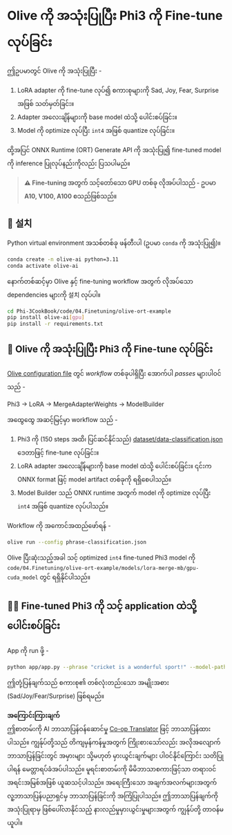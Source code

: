 <!--
CO_OP_TRANSLATOR_METADATA:
{
  "original_hash": "4164123a700fecd535d850f09506d72a",
  "translation_date": "2025-07-09T20:13:44+00:00",
  "source_file": "code/04.Finetuning/olive-ort-example/README.md",
  "language_code": "my"
}
-->
# Olive ကို အသုံးပြုပြီး Phi3 ကို Fine-tune လုပ်ခြင်း

ဤဥပမာတွင် Olive ကို အသုံးပြုပြီး -

1. LoRA adapter ကို fine-tune လုပ်၍ စကားစုများကို Sad, Joy, Fear, Surprise အဖြစ် သတ်မှတ်ခြင်း။
1. Adapter အလေးချိန်များကို base model ထဲသို့ ပေါင်းစပ်ခြင်း။
1. Model ကို optimize လုပ်ပြီး `int4` အဖြစ် quantize လုပ်ခြင်း။

ထို့အပြင် ONNX Runtime (ORT) Generate API ကို အသုံးပြု၍ fine-tuned model ကို inference ပြုလုပ်နည်းကိုလည်း ပြသပါမည်။

> **⚠️ Fine-tuning အတွက် သင့်တော်သော GPU တစ်ခု လိုအပ်ပါသည် - ဥပမာ A10, V100, A100 စသည်ဖြစ်သည်။**

## 💾 설치

Python virtual environment အသစ်တစ်ခု ဖန်တီးပါ (ဥပမာ `conda` ကို အသုံးပြု၍)။

```bash
conda create -n olive-ai python=3.11
conda activate olive-ai
```

နောက်တစ်ဆင့်မှာ Olive နှင့် fine-tuning workflow အတွက် လိုအပ်သော dependencies များကို 설치 လုပ်ပါ။

```bash
cd Phi-3CookBook/code/04.Finetuning/olive-ort-example
pip install olive-ai[gpu]
pip install -r requirements.txt
```

## 🧪 Olive ကို အသုံးပြုပြီး Phi3 ကို Fine-tune လုပ်ခြင်း
[Olive configuration file](../../../../../code/04.Finetuning/olive-ort-example/phrase-classification.json) တွင် *workflow* တစ်ခုပါရှိပြီး အောက်ပါ *passes* များပါဝင်သည် -

Phi3 -> LoRA -> MergeAdapterWeights -> ModelBuilder

အထွေထွေ အဆင့်မြင့်မှာ workflow သည် -

1. Phi3 ကို (150 steps အထိ၊ ပြင်ဆင်နိုင်သည်) [dataset/data-classification.json](../../../../../code/04.Finetuning/olive-ort-example/dataset/dataset-classification.json) ဒေတာဖြင့် fine-tune လုပ်ခြင်း။
1. LoRA adapter အလေးချိန်များကို base model ထဲသို့ ပေါင်းစပ်ခြင်း။ ၎င်းက ONNX format ဖြင့် model artifact တစ်ခုကို ရရှိစေပါသည်။
1. Model Builder သည် ONNX runtime အတွက် model ကို optimize လုပ်ပြီး `int4` အဖြစ် quantize လုပ်ပါသည်။

Workflow ကို အကောင်အထည်ဖော်ရန် -

```bash
olive run --config phrase-classification.json
```

Olive ပြီးဆုံးသည့်အခါ သင့် optimized `int4` fine-tuned Phi3 model ကို `code/04.Finetuning/olive-ort-example/models/lora-merge-mb/gpu-cuda_model` တွင် ရရှိနိုင်ပါသည်။

## 🧑‍💻 Fine-tuned Phi3 ကို သင့် application ထဲသို့ ပေါင်းစပ်ခြင်း

App ကို run ဖို့ -

```bash
python app/app.py --phrase "cricket is a wonderful sport!" --model-path models/lora-merge-mb/gpu-cuda_model
```

ဤတုံ့ပြန်ချက်သည် စကားစု၏ တစ်လုံးတည်းသော အမျိုးအစား (Sad/Joy/Fear/Surprise) ဖြစ်ရမည်။

**အကြောင်းကြားချက်**  
ဤစာတမ်းကို AI ဘာသာပြန်ဝန်ဆောင်မှု [Co-op Translator](https://github.com/Azure/co-op-translator) ဖြင့် ဘာသာပြန်ထားပါသည်။ ကျွန်ုပ်တို့သည် တိကျမှန်ကန်မှုအတွက် ကြိုးစားသော်လည်း အလိုအလျောက် ဘာသာပြန်ခြင်းတွင် အမှားများ သို့မဟုတ် မှားယွင်းချက်များ ပါဝင်နိုင်ကြောင်း သတိပြုပါရန် မေတ္တာရပ်ခံအပ်ပါသည်။ မူရင်းစာတမ်းကို မိမိဘာသာစကားဖြင့်သာ တရားဝင်အရင်းအမြစ်အဖြစ် ယူဆသင့်ပါသည်။ အရေးကြီးသော အချက်အလက်များအတွက် လူ့ဘာသာပြန်ပညာရှင်မှ ဘာသာပြန်ခြင်းကို အကြံပြုပါသည်။ ဤဘာသာပြန်ချက်ကို အသုံးပြုရာမှ ဖြစ်ပေါ်လာနိုင်သည့် နားလည်မှုမှားယွင်းမှုများအတွက် ကျွန်ုပ်တို့ တာဝန်မယူပါ။
